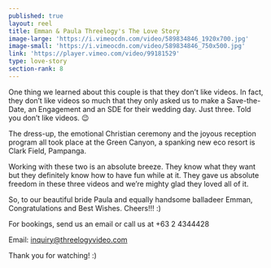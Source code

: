 ```yaml
---
published: true
layout: reel
title: Emman & Paula Threelogy's The Love Story
image-large: 'https://i.vimeocdn.com/video/589834846_1920x700.jpg'
image-small: 'https://i.vimeocdn.com/video/589834846_750x500.jpg'
link: 'https://player.vimeo.com/video/99181529'
type: love-story
section-rank: 8
---
```

One thing we learned about this couple is that they don’t like videos. In fact, they don’t like videos so much that they only asked us to make a Save-the-Date, an Engagement and an SDE for their wedding day. Just three. Told you don’t like videos. 😉

The dress-up, the emotional Christian ceremony and the joyous reception program all took place at the Green Canyon, a spanking new eco resort is Clark Field, Pampanga.

Working with these two is an absolute breeze. They know what they want but they definitely know how to have fun while at it. They gave us absolute freedom in these three videos and we’re mighty glad they loved all of it.

So, to our beautiful bride Paula and equally handsome balladeer Emman, Congratulations and Best Wishes. Cheers!!! :) 

For bookings, send us an email or call us at +63 2 4344428

Email: inquiry@threelogyvideo.com

Thank you for watching! :)
